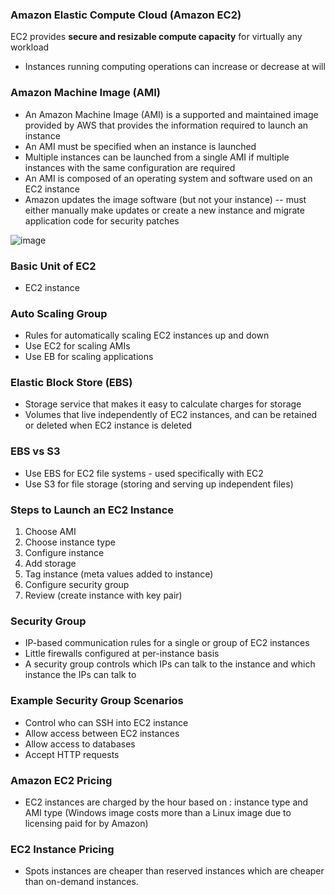 ### Amazon Elastic Compute Cloud (Amazon EC2)

EC2 provides **secure and resizable compute capacity** for virtually any workload
* Instances running computing operations can increase or decrease at will

### Amazon Machine Image (AMI)

* An Amazon Machine Image (AMI) is a supported and maintained image provided by AWS that provides the information required to launch an instance
* An AMI must be specified when an instance is launched
* Multiple instances can be launched from a single AMI if multiple instances with the same configuration are required
* An AMI is composed of an operating system and software used on an EC2 instance
* Amazon updates the image software (but not your instance) -- must either manually make updates or create a new instance and migrate application code for security patches

![image](https://user-images.githubusercontent.com/114364831/211567733-101f8ce3-5f2a-4ac6-a903-8bbf83ad292a.png)

### Basic Unit of EC2

* EC2 instance

### Auto Scaling Group

* Rules for automatically scaling EC2 instances up and down 
* Use EC2 for scaling AMIs
* Use EB for scaling applications

### Elastic Block Store (EBS)

* Storage service that makes it easy to calculate charges for storage
* Volumes that live independently of EC2 instances, and can be retained or deleted when EC2 instance is deleted

### EBS vs S3

* Use EBS for EC2 file systems - used specifically with EC2
* Use S3 for file storage (storing and serving up independent files)

### Steps to Launch an EC2 Instance

1. Choose AMI
2. Choose instance type
3. Configure instance
4. Add storage
5. Tag instance (meta values added to instance)
6. Configure security group
7. Review (create instance with key pair)

### Security Group

* IP-based communication rules for a single or group of EC2 instances
* Little firewalls configured at per-instance basis
* A security group controls which IPs can talk to the instance and which instance the IPs can talk to

### Example Security Group Scenarios

* Control who can SSH into EC2 instance
* Allow access between EC2 instances
* Allow access to databases
* Accept HTTP requests

### Amazon EC2 Pricing

* EC2 instances are charged by the hour based on : instance type and AMI type (Windows image costs more than a Linux image due to licensing paid for by Amazon)

### EC2 Instance Pricing

* Spots instances are cheaper than reserved instances which are cheaper than on-demand instances.
